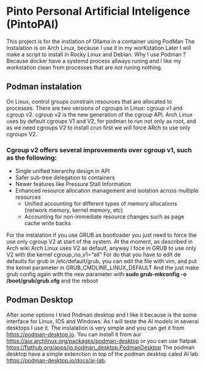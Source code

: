 # Pinto Personal Artificial Inteligence (PintoPAI)
This project is for the instlation of Ollama in a container using PodMan
The Instalation is on Arch Linux, because I use it in my worKstation
Later I will make a script to install in Rocky Linux and Debian.
Why I use Podman ? Because docker have a systemd process allways runing and I like my workstation clean from processes that are not runing nothing.  

## Podman instalation


On Linux, control groups constrain resources that are allocated to processes.
There are two versions of cgroups in Linux: cgroup v1 and cgroup v2. cgroup v2 is the new generation of the cgroup API.
Arch Linux uses by default cgroups V1 and V2, for podman to run not only as root, and as we need cgroups V2 to install crun first we will force ARch to use only cgroups V2.

### Cgroup v2 offers several improvements over cgroup v1, such as the following:

* Single unified hierarchy design in API
* Safer sub-tree delegation to containers
* Newer features like Pressure Stall Information
* Enhanced resource allocation management and isolation across multiple resources
  * Unified accounting for different types of memory allocations (network memory, kernel memory, etc)
  * Accounting for non-immediate resource changes such as page cache write backs

For the instalation if you use GRUB as bootloader you just need to force the use only cgroup V2 at start of the system.
At the moment, as described in Arch wiki Arch Linux uses V2 as default, anyway I foce in GRUB to use only V2 with the kernel cgroup_no_v1="all"
For do that you have to edit de defaults for grub in /etc/default/grub, you can edit the file  with vim, and put the kelnel parameter in GRUB_CMDLINE_LINUX_DEFAULT
And the just make grub config again with the new parameter with **sudo grub-mkconfig -o /boot/grub/grub.cfg** and the reboot

## Podman Desktop
 
After some options I tried Podman desktop and I like it because is the some interface for Linux, IOS and WIndows. As I will teste the AI models in several desktops I use it.
The instalation is very simple and you can get it from https://podman-desktop.io.
You can install it from aur https://aur.archlinux.org/packages/podman-desktop or you can use flatpak https://flathub.org/apps/io.podman_desktop.PodmanDesktop
The podman desktop have a simple extenction in top of the podman desktop caled AI lab https://podman-desktop.io/docs/ai-lab.
